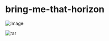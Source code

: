 # bring-me-that-horizon
![Image](https://github.com/user-attachments/assets/ee87a546-2748-4320-8860-484065ad5726)
<html>
      <body>
  <img src="https://raw.githubusercontent.com/jxckspxrrxw/bring-me-that-horizon/main/images.png" alt="rar">
      </body>
</html>
